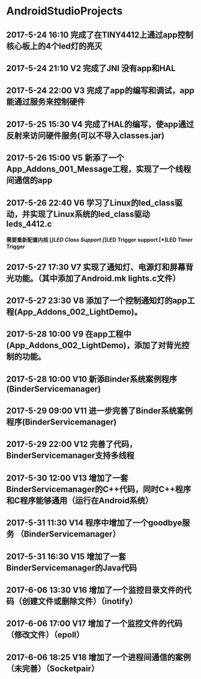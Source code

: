 #  AndroidStudioProjects

## 2017-5-24  16:10      完成了在TINY4412上通过app控制核心板上的4个led灯的亮灭

## 2017-5-24  21:10  V2  完成了JNI 没有app和HAL

## 2017-5-24  22:00  V3  完成了app的编写和调试，app能通过服务来控制硬件

## 2017-5-25  15:30  V4  完成了HAL的编写，使app通过反射来访问硬件服务(可以不导入classes.jar)

## 2017-5-26  15:00  V5  新添了一个App_Addons_001_Message工程，实现了一个线程间通信的app

## 2017-5-26  22:40  V6  学习了Linux的led_class驱动，并实现了Linux系统的led_class驱动 leds_4412.c
####			   需要重新配置内核  [*]LED Class Support  [*]LED Trigger support [*]LED Timer Trigger

## 2017-5-27  17:30  V7  实现了通知灯、电源灯和屏幕背光功能。（其中添加了Android.mk lights.c文件）

## 2017-5-27  23:30  V8  添加了一个控制通知灯的app工程(App_Addons_002_LightDemo)。

## 2017-5-28  10:00  V9  在app工程中(App_Addons_002_LightDemo)，添加了对背光控制的功能。

## 2017-5-28  10:00  V10 新添Binder系统案例程序(BinderServicemanager)

## 2017-5-29  09:00  V11 进一步完善了Binder系统案例程序(BinderServicemanager)

## 2017-5-29  22:00  V12 完善了代码，BinderServicemanager支持多线程

## 2017-5-30  12:00  V13 增加了一套BinderServicemanager的C++代码，同时C++程序和C程序能够通用（运行在Android系统）

## 2017-5-31  11:30  V14 程序中增加了一个goodbye服务 （BinderServicemanager）

## 2017-5-31  16:30  V15 增加了一套BinderServicemanager的Java代码

## 2017-6-06  13:30  V16 增加了一个监控目录文件的代码（创建文件或删除文件）（inotify）

## 2017-6-06  17:00  V17 增加了一个监控文件的代码（修改文件）（epoll）

## 2017-6-06  18:25  V18 增加了一个进程间通信的案例（未完善）（Socketpair）